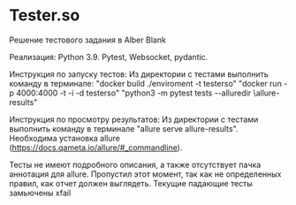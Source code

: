 # Tester.so

Решение тестового задания в Alber Blank

Реализация: Python 3.9. Pytest, Websocket, pydantic.

Инструкция по запуску тестов:
Из директории с тестами выполнить команду в терминале:
"docker build ./enviroment -t testerso"
"docker run -p 4000:4000 -t -i -d testerso"
"python3 -m pytest tests --alluredir \allure-results"

Инструкция по просмотру результатов:
Из директории с тестами выполнить команду в терминале "allure serve allure-results". Необходима установка
allure (https://docs.qameta.io/allure/#_commandline).

Тесты не имеют подробного описания, а также отсутствует пачка аннотация для allure. Пропустил этот момент, так как не
определенных правил, как отчет должен выглядеть. Текущие падающие тесты замьючены xfail